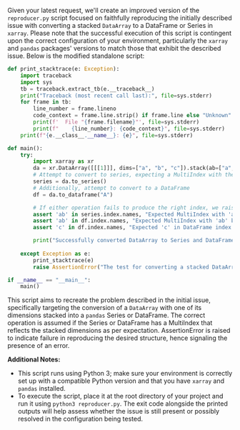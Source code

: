 Given your latest request, we'll create an improved version of the `reproducer.py` script focused on faithfully reproducing the initially described issue with converting a stacked `DataArray` to a DataFrame or Series in `xarray`. Please note that the successful execution of this script is contingent upon the correct configuration of your environment, particularly the `xarray` and `pandas` packages' versions to match those that exhibit the described issue. Below is the modified standalone script:

```python
def print_stacktrace(e: Exception):
    import traceback
    import sys
    tb = traceback.extract_tb(e.__traceback__)
    print("Traceback (most recent call last):", file=sys.stderr)
    for frame in tb:
        line_number = frame.lineno
        code_context = frame.line.strip() if frame.line else "Unknown"
        print(f'  File "{frame.filename}"', file=sys.stderr)
        print(f"    {line_number}: {code_context}", file=sys.stderr)
    print(f"{e.__class__.__name__}: {e}", file=sys.stderr)

def main():
    try:
        import xarray as xr
        da = xr.DataArray([[[1]]], dims=["a", "b", "c"]).stack(ab=["a", "b"])
        # Attempt to convert to series, expecting a MultiIndex with the names a, b, c.
        series = da.to_series()
        # Additionally, attempt to convert to a DataFrame
        df = da.to_dataframe("A")

        # If either operation fails to produce the right index, we raise an AssertionError.
        assert 'ab' in series.index.names, "Expected MultiIndex with 'ab' but got different index names."
        assert 'ab' in df.index.names, "Expected MultiIndex with 'ab' but got different index names."
        assert 'c' in df.index.names, "Expected 'c' in DataFrame index names."

        print("Successfully converted DataArray to Series and DataFrame.")
    
    except Exception as e:
        print_stacktrace(e)
        raise AssertionError("The test for converting a stacked DataArray to a DataFrame or Series failed.") from e

if __name__ == "__main__":
    main()
```

This script aims to recreate the problem described in the initial issue, specifically targeting the conversion of a `DataArray` with one of its dimensions stacked into a `pandas` Series or DataFrame. The correct operation is assumed if the Series or DataFrame has a MultiIndex that reflects the stacked dimensions as per expectation. AssertionError is raised to indicate failure in reproducing the desired structure, hence signaling the presence of an error.

**Additional Notes:**

- This script runs using Python 3; make sure your environment is correctly set up with a compatible Python version and that you have `xarray` and `pandas` installed.
- To execute the script, place it at the root directory of your project and run it using `python3 reproducer.py`. The exit code alongside the printed outputs will help assess whether the issue is still present or possibly resolved in the configuration being tested.